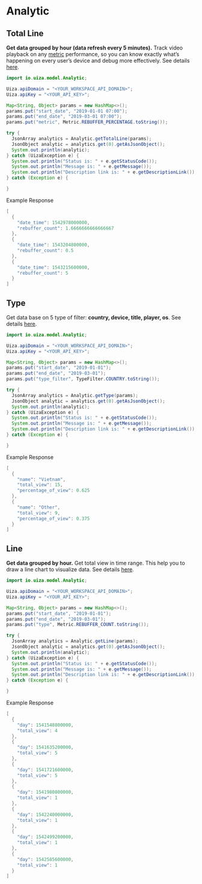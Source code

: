 # Analytic

## Total Line

**Get data grouped by hour (data refresh every 5 minutes).**
Track video playback on any [metric](https://docs.uiza.io/#analytic-metrics) performance, so you can know exactly what’s happening on every user’s device and debug more effectively.
See details [here](https://docs.uiza.io/#total-line).

```java
import io.uiza.model.Analytic;

Uiza.apiDomain = "<YOUR_WORKSPACE_API_DOMAIN>";
Uiza.apiKey = "<YOUR_API_KEY>";

Map<String, Object> params = new HashMap<>();
params.put("start_date", "2019-01-01 07:00");
params.put("end_date", "2019-03-01 07:00");
params.put("metric", Metric.REBUFFER_PERCENTAGE.toString());

try {
  JsonArray analytics = Analytic.getTotalLine(params);
  JsonObject analytic = analytics.get(0).getAsJsonObject();
  System.out.println(analytic);
} catch (UizaException e) {
  System.out.println("Status is: " + e.getStatusCode());
  System.out.println("Message is: " + e.getMessage());
  System.out.println("Description link is: " + e.getDescriptionLink());
} catch (Exception e) {

}
```

Example Response

```java
[
  {
    "date_time": 1542978000000,
    "rebuffer_count": 1.6666666666666667
  },
  {
    "date_time": 1543204800000,
    "rebuffer_count": 0.5
  },
  {
    "date_time": 1543215600000,
    "rebuffer_count": 5
  }
]
```

## Type

Get data base on 5 type of filter: **country, device, title, player, os**.
See details [here](https://docs.uiza.io/#type).

```java
import io.uiza.model.Analytic;

Uiza.apiDomain = "<YOUR_WORKSPACE_API_DOMAIN>";
Uiza.apiKey = "<YOUR_API_KEY>";

Map<String, Object> params = new HashMap<>();
params.put("start_date", "2019-01-01");
params.put("end_date", "2019-03-01");
params.put("type_filter", TypeFilter.COUNTRY.toString());

try {
  JsonArray analytics = Analytic.getType(params);
  JsonObject analytic = analytics.get(0).getAsJsonObject();
  System.out.println(analytic);
} catch (UizaException e) {
  System.out.println("Status is: " + e.getStatusCode());
  System.out.println("Message is: " + e.getMessage());
  System.out.println("Description link is: " + e.getDescriptionLink());
} catch (Exception e) {

}
```

Example Response

```java
[
  {
    "name": "Vietnam",
    "total_view": 15,
    "percentage_of_view": 0.625
  },
  {
    "name": "Other",
    "total_view": 9,
    "percentage_of_view": 0.375
  }
]
```

## Line

**Get data grouped by hour.**
Get total view in time range.
This help you to draw a line chart to visualize data.
See details [here](https://docs.uiza.io/#line).

```java
import io.uiza.model.Analytic;

Uiza.apiDomain = "<YOUR_WORKSPACE_API_DOMAIN>";
Uiza.apiKey = "<YOUR_API_KEY>";

Map<String, Object> params = new HashMap<>();
params.put("start_date", "2019-01-01");
params.put("end_date", "2019-03-01");
params.put("type", Metric.REBUFFER_COUNT.toString());

try {
  JsonArray analytics = Analytic.getLine(params);
  JsonObject analytic = analytics.get(0).getAsJsonObject();
  System.out.println(analytic);
} catch (UizaException e) {
  System.out.println("Status is: " + e.getStatusCode());
  System.out.println("Message is: " + e.getMessage());
  System.out.println("Description link is: " + e.getDescriptionLink());
} catch (Exception e) {

}
```

Example Response

```java
[
  {
    "day": 1541548800000,
    "total_view": 4
  },
  {
    "day": 1541635200000,
    "total_view": 5
  },
  {
    "day": 1541721600000,
    "total_view": 5
  },
  {
    "day": 1541980800000,
    "total_view": 1
  },
  {
    "day": 1542240000000,
    "total_view": 1
  },
  {
    "day": 1542499200000,
    "total_view": 1
  },
  {
    "day": 1542585600000,
    "total_view": 1
  }
]
```
